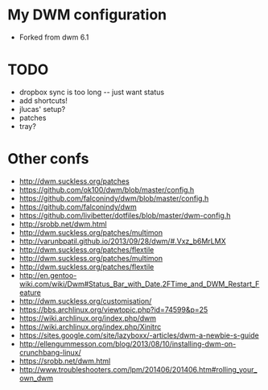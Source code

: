 # My DWM configuration
* Forked from dwm 6.1

# TODO
* dropbox sync is too long -- just want status
* add shortcuts!
* jlucas' setup?
* patches
* tray?

# Other confs
* http://dwm.suckless.org/patches
* https://github.com/ok100/dwm/blob/master/config.h
* https://github.com/falconindy/dwm/blob/master/config.h
* https://github.com/falconindy/dwm
* https://github.com/livibetter/dotfiles/blob/master/dwm-config.h
* http://srobb.net/dwm.html
* http://dwm.suckless.org/patches/multimon
* http://varunbpatil.github.io/2013/09/28/dwm/#.Vxz_b6MrLMX
* http://dwm.suckless.org/patches/flextile
* http://dwm.suckless.org/patches/multimon
* http://dwm.suckless.org/patches/flextile
* http://en.gentoo-wiki.com/wiki/Dwm#Status_Bar_with_Date.2FTime_and_DWM_Restart_Feature
* http://dwm.suckless.org/customisation/
* https://bbs.archlinux.org/viewtopic.php?id=74599&p=25
* https://wiki.archlinux.org/index.php/dwm
* https://wiki.archlinux.org/index.php/Xinitrc
* https://sites.google.com/site/lazyboxx/-articles/dwm-a-newbie-s-guide
* http://ellengummesson.com/blog/2013/08/10/installing-dwm-on-crunchbang-linux/
* https://srobb.net/dwm.html
* http://www.troubleshooters.com/lpm/201406/201406.htm#rolling_your_own_dwm
